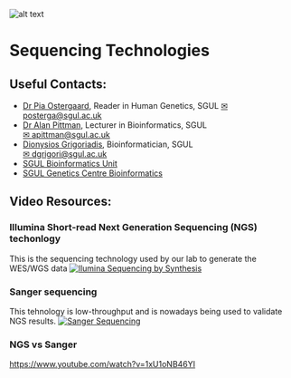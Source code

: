 ![alt text](https://ukeducationguide.com/wp-content/uploads/2014/10/stgeorgeslondon.jpg "St George's, University of London") 
# Sequencing Technologies

## Useful Contacts: 
- [Dr Pia Ostergaard](https://www.sgul.ac.uk/profiles/pia-ostergaard), Reader in Human Genetics, SGUL
	[✉ posterga@sgul.ac.uk](mailto:apittman@sgul.ac.uk)
- [Dr Alan Pittman](https://github.com/alanmichaelpittman100), Lecturer in Bioinformatics, SGUL  
	[✉ apittman@sgul.ac.uk](mailto:apittman@sgul.ac.uk)
- [Dionysios Grigoriadis](https://github.com/digrigor), Bioinformatician, SGUL  
	[✉ dgrigori@sgul.ac.uk](mailto:dgrigori@sgul.ac.uk)
- [SGUL Bioinformatics Unit](http://bioinformatics.sgul.ac.uk/)
- [SGUL Genetics Centre Bioinformatics](https://github.com/sgul-genetics-centre-bioinformatics)

## Video Resources:

### Illumina Short-read Next Generation Sequencing (NGS) techonlogy
This is the sequencing technology used by our lab to generate the WES/WGS data
[![llumina Sequencing by Synthesis](https://res.cloudinary.com/marcomontalbano/image/upload/v1596465741/video_to_markdown/images/youtube--fCd6B5HRaZ8-c05b58ac6eb4c4700831b2b3070cd403.jpg)](https://www.youtube.com/watch?v=fCd6B5HRaZ8 "llumina Sequencing by Synthesis")


### Sanger sequencing
This tehnology is low-throughput and is nowadays being used to validate NGS results.
[![Sanger Sequencing](https://res.cloudinary.com/marcomontalbano/image/upload/v1596466038/video_to_markdown/images/youtube---QIMkQ4E_wE-4834888bcd2b4555e72811f2a6951e10.jpg)](https://www.youtube.com/watch?v=-QIMkQ4E_wE "Sanger Sequencing")

### NGS vs Sanger
https://www.youtube.com/watch?v=1xU1oNB46YI
